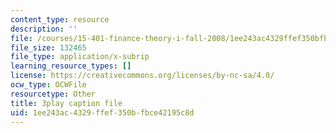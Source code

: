 ```yaml
---
content_type: resource
description: ''
file: /courses/15-401-finance-theory-i-fall-2008/1ee243ac4329ffef350bfbce42195c8d_sMKQywwkIjQ.srt
file_size: 132465
file_type: application/x-subrip
learning_resource_types: []
license: https://creativecommons.org/licenses/by-nc-sa/4.0/
ocw_type: OCWFile
resourcetype: Other
title: 3play caption file
uid: 1ee243ac-4329-ffef-350b-fbce42195c8d
---
```

